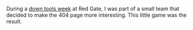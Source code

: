 During a [down tools week](https://www.simple-talk.com/blogs/2010/03/30/what-if-you-could-work-on-anything-you-wanted/) at Red Gate,
I was part of a small team that decided to make the 404 page more interesting.
This little game was the result.